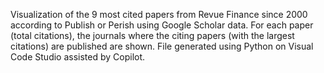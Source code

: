 Visualization of the 9 most cited papers from Revue Finance since 2000 according to Publish or Perish using Google Scholar data. 
For each paper (total citations), the journals where the citing papers (with the largest citations) are published are shown.
File generated using Python on Visual Code Studio assisted by Copilot.
